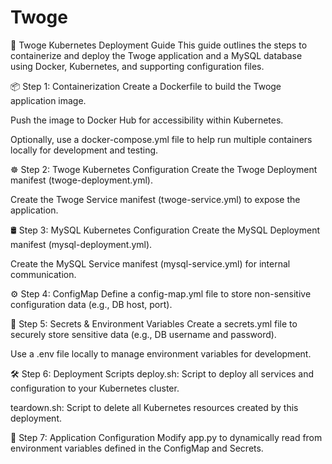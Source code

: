 # **Twoge**

🚀 Twoge Kubernetes Deployment Guide
This guide outlines the steps to containerize and deploy the Twoge application and a MySQL database using Docker, Kubernetes, and supporting configuration files.

📦 Step 1: Containerization
Create a Dockerfile to build the Twoge application image.

Push the image to Docker Hub for accessibility within Kubernetes.

Optionally, use a docker-compose.yml file to help run multiple containers locally for development and testing.

☸️ Step 2: Twoge Kubernetes Configuration
Create the Twoge Deployment manifest (twoge-deployment.yml).

Create the Twoge Service manifest (twoge-service.yml) to expose the application.

🛢 Step 3: MySQL Kubernetes Configuration
Create the MySQL Deployment manifest (mysql-deployment.yml).

Create the MySQL Service manifest (mysql-service.yml) for internal communication.

⚙️ Step 4: ConfigMap
Define a config-map.yml file to store non-sensitive configuration data (e.g., DB host, port).

🔐 Step 5: Secrets & Environment Variables
Create a secrets.yml file to securely store sensitive data (e.g., DB username and password).

Use a .env file locally to manage environment variables for development.

🛠 Step 6: Deployment Scripts
deploy.sh: Script to deploy all services and configuration to your Kubernetes cluster.

teardown.sh: Script to delete all Kubernetes resources created by this deployment.

🧠 Step 7: Application Configuration
Modify app.py to dynamically read from environment variables defined in the ConfigMap and Secrets.
